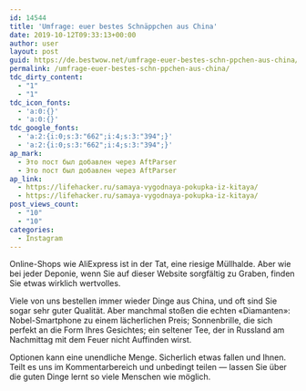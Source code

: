 ```yaml
---
id: 14544
title: 'Umfrage: euer bestes Schnäppchen aus China'
date: 2019-10-12T09:33:13+00:00
author: user
layout: post
guid: https://de.bestwow.net/umfrage-euer-bestes-schn-ppchen-aus-china/
permalink: /umfrage-euer-bestes-schn-ppchen-aus-china/
tdc_dirty_content:
  - "1"
  - "1"
tdc_icon_fonts:
  - 'a:0:{}'
  - 'a:0:{}'
tdc_google_fonts:
  - 'a:2:{i:0;s:3:"662";i:4;s:3:"394";}'
  - 'a:2:{i:0;s:3:"662";i:4;s:3:"394";}'
ap_mark:
  - Это пост был добавлен через AftParser
  - Это пост был добавлен через AftParser
ap_link:
  - https://lifehacker.ru/samaya-vygodnaya-pokupka-iz-kitaya/
  - https://lifehacker.ru/samaya-vygodnaya-pokupka-iz-kitaya/
post_views_count:
  - "10"
  - "10"
categories:
  - Instagram
---
```

Online-Shops wie AliExpress ist in der Tat, eine riesige Müllhalde. Aber wie bei jeder Deponie, wenn Sie auf dieser Website sorgfältig zu Graben, finden Sie etwas wirklich wertvolles.

Viele von uns bestellen immer wieder Dinge aus China, und oft sind Sie sogar sehr guter Qualität. Aber manchmal stoßen die echten «Diamanten»: Nobel-Smartphone zu einem lächerlichen Preis; Sonnenbrille, die sich perfekt an die Form Ihres Gesichtes; ein seltener Tee, der in Russland am Nachmittag mit dem Feuer nicht Auffinden wirst.

Optionen kann eine unendliche Menge. Sicherlich etwas fallen und Ihnen. Teilt es uns im Kommentarbereich und unbedingt teilen — lassen Sie über die guten Dinge lernt so viele Menschen wie möglich.